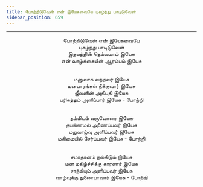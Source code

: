 ```yaml
---
title: போற்றிடுவேன் என் இயேசுவையே புகழ்ந்து பாடிடுவேன்
sidebar_position: 659
---
```


---
<center>
போற்றிடுவேன் என் இயேசுவையே<br/>
புகழ்ந்து பாடிடுவேன்<br/>
இதயத்தின் தெய்வமாம் இயேசு<br/>
என் வாழ்க்கையின் ஆரம்பம் இயேசு<br/><br/>

மனுவாக வந்தவர் இயேசு<br/>
மனபாரங்கள் நீக்குவார் இயேசு<br/>
ஜீவனின் அதிபதி இயேசு<br/>
பரிசுத்தம் அளிப்பார் இயேசு                - போற்றி<br/><br/>

தம்மிடம் வருவோரை இயேசு<br/>
தயங்காமல் அணைப்பவர் இயேசு<br/>
மறுவாழ்வு அளிப்பவர் இயேசு<br/>
மகிமையில் சேர்ப்பவர் இயேசு            - போற்றி<br/><br/>

சமாதானம் நல்கிடும் இயேசு<br/>
மன மகிழ்ச்சிக்கு காரணர் இயேசு<br/>
சாந்தியும் அளிப்பவர் இயேசு<br/>
வாழ்வுக்கு துணையாவார் இயேசு             - போற்றி
</center>